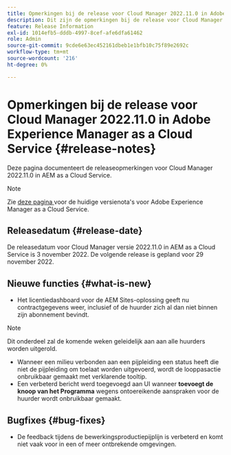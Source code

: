 ```yaml
---
title: Opmerkingen bij de release voor Cloud Manager 2022.11.0 in Adobe Experience Manager as a Cloud Service
description: Dit zijn de opmerkingen bij de release voor Cloud Manager 2022.11.0 in AEM as a Cloud Service.
feature: Release Information
exl-id: 1014efb5-dddb-4997-8cef-afe6dfa61462
role: Admin
source-git-commit: 9cde6e63ec452161dbeb1e1bfb10c75f89e2692c
workflow-type: tm+mt
source-wordcount: '216'
ht-degree: 0%

---
```


# Opmerkingen bij de release voor Cloud Manager 2022.11.0 in Adobe Experience Manager as a Cloud Service {#release-notes}

Deze pagina documenteert de releaseopmerkingen voor Cloud Manager 2022.11.0 in AEM as a Cloud Service.

>[!NOTE]
>
>Zie [ deze pagina ](/help/release-notes/release-notes-cloud/release-notes-current.md) voor de huidige versienota&#39;s voor Adobe Experience Manager as a Cloud Service.

## Releasedatum {#release-date}

De releasedatum voor Cloud Manager versie 2022.11.0 in AEM as a Cloud Service is 3 november 2022. De volgende release is gepland voor 29 november 2022.

## Nieuwe functies {#what-is-new}

* Het licentiedashboard voor de AEM Sites-oplossing geeft nu contractgegevens weer, inclusief of de huurder zich al dan niet binnen zijn abonnement bevindt.

>[!NOTE]
>
> Dit onderdeel zal de komende weken geleidelijk aan aan alle huurders worden uitgerold.

* Wanneer een milieu verbonden aan een pijpleiding een status heeft die niet de pijpleiding om toelaat worden uitgevoerd, wordt de looppasactie onbruikbaar gemaakt met verklarende tooltip.
* Een verbeterd bericht werd toegevoegd aan UI wanneer **toevoegt de knoop van het Programma** wegens ontoereikende aanspraken voor de huurder wordt onbruikbaar gemaakt.

## Bugfixes {#bug-fixes}

* De feedback tijdens de bewerkingsproductiepijplijn is verbeterd en komt niet vaak voor in een of meer ontbrekende omgevingen.
